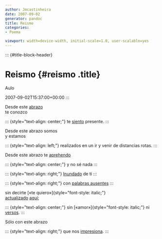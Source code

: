 ```yaml
---
author: Jmcastinheira
date: 2007-09-02
generator: pandoc
title: Reismo
categories:
- Poema

viewport: width=device-width, initial-scale=1.0, user-scalable=yes
---
```


::: {#title-block-header}
# Reismo {#reismo .title}

Aulo

2007-09-02T15:37:00+00:00
:::

Desde este
[abrazo](http://www.elmundodetotio.cl/docs/assets/images/2007/01/abrazo.JPG)\
te conozco

::: {style="text-align: center;"}
te
[siento](http://video.google.es/videoplay?docid=2555068164647622285&q=sentir&total=4939&start=0&num=10&so=0&type=search&plindex=0)
presente.
:::

Desde este abrazo somos\
y estamos

::: {style="text-align: left;"}
realizados en un ir y venir de distancias rotas.
:::

Desde este abrazo te
[aprehendo](http://zubiri.org/general/spanishinformalintro.htm)

::: {style="text-align: center;"}
y no sé nada
:::

::: {style="text-align: right;"}
[Inundado](http://video.google.es/videoplay?docid=-1314035467568183091&q=inundaci%C3%B3nes&total=435&start=0&num=10&so=0&type=search&plindex=4)
de ti
:::

::: {style="text-align: right;"}
con [palabras
ausentes](http://humano.ya.com/perdidoenlared/imagenes3/soledad.gif)
:::

sin decirte [«te quiero»]{style="font-style: italic;"}\
[actualizado](http://www.zubiri.net/realismo.html)
[aquí](http://www.mayoreodeventanas.com/imagenes/80-espejo.jpg);

::: {style="text-align: center;"}
sin [«amor»]{style="font-style: italic;"} ni
[versos](http://lorealenelespejo.blogspot.com/search/label/Poema).
:::

Sólo con este abrazo

::: {style="text-align: right;"}
que nos
[impresiona](http://video.google.es/videoplay?docid=929186702829351357&q=susto&total=9670&start=0&num=10&so=0&type=search&plindex=1).
:::
